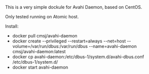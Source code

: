 This is a very simple dockule for Avahi Daemon, based on CentOS.

Only tested running on Atomic host.

Install:
 * docker pull cmsj/avahi-daemon
 * docker create --privileged --restart=always --net=host --volume=/var/run/dbus:/var/run/dbus --name=avahi-daemon cmsj/avahi-daemon:latest
 * docker cp avahi-daemon:/etc/dbus-1/system.d/avahi-dbus.conf /etc/dbus-1/system.d/
 * docker start avahi-daemon
